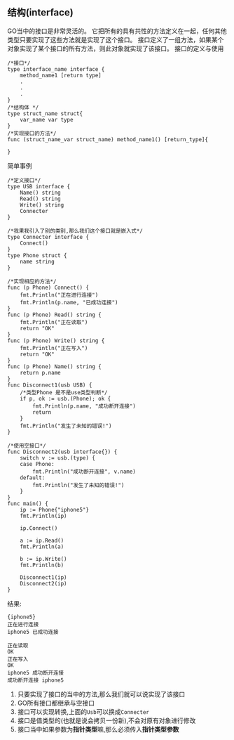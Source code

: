## 结构(interface)

GO当中的接口是非常灵活的。
它把所有的具有共性的方法定义在一起，任何其他类型只要实现了这些方法就是实现了这个接口。
接口定义了一组方法，如果某个对象实现了某个接口的所有方法，则此对象就实现了该接口。
接口的定义与使用
```
/*接口*/
type interface_name interface {
    method_name1 [return type]
    .
    .
    .
}
/*结构体 */
type struct_name struct{
    var_name var type
}
/*实现接口的方法*/
func (struct_name_var struct_name) method_name1() [return_type]{

}
```
简单事例
```
/*定义接口*/
type USB interface {
	Name() string
	Read() string
	Write() string
	Connecter
}

/*我果我引入了别的类别,那么我们这个接口就是嵌入式*/
type Connecter interface {
	Connect()
}
type Phone struct {
	name string
}

/*实现相应的方法*/
func (p Phone) Connect() {
	fmt.Println("正在进行连接")
	fmt.Println(p.name, "已成功连接")
}
func (p Phone) Read() string {
	fmt.Println("正在读取")
	return "OK"
}
func (p Phone) Write() string {
	fmt.Println("正在写入")
	return "OK"
}
func (p Phone) Name() string {
	return p.name
}
func Disconnect1(usb USB) {
	/*类型Phone 是不是use类型判断*/
	if p, ok := usb.(Phone); ok {
		fmt.Println(p.name, "成功断开连接")
		return
	}
	fmt.Println("发生了未知的错误!")
}

/*使用空接口*/
func Disconnect2(usb interface{}) {
	switch v := usb.(type) {
	case Phone:
		fmt.Println("成功断开连接", v.name)
	default:
		fmt.Println("发生了未知的错误!")
	}
}
func main() {
	ip := Phone{"iphone5"}
	fmt.Println(ip)

	ip.Connect()

	a := ip.Read()
	fmt.Println(a)

	b := ip.Write()
	fmt.Println(b)

	Disconnect1(ip)
	Disconnect2(ip)
}
```
结果:

```
{iphone5}
正在进行连接
iphone5 已成功连接

正在读取
OK
正在写入
OK
iphone5 成功断开连接
成功断开连接 iphone5
```
1. 只要实现了接口的当中的方法,那么我们就可以说实现了该接口
2. GO所有接口都继承与空接口
3. 接口可以实现转换,上面的`Usb`可以换成`Connecter`
4. 接口是值类型的(也就是说会拷贝一份新),不会对原有对象进行修改
5. 接口当中如果参数为**指针类型**嘛,那么必须传入**指针类型参数**

